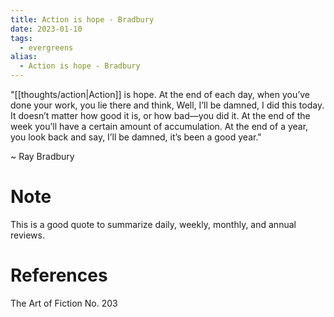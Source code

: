 ```yaml
---
title: Action is hope - Bradbury
date: 2023-01-10
tags:
  - evergreens
alias:
  - Action is hope - Bradbury
---
```

"[[thoughts/action|Action]] is hope. At the end of each day, when you’ve done your work, you lie there and think, Well, I’ll be damned, I did this today. It doesn’t matter how good it is, or how bad—you did it. At the end of the week you’ll have a certain amount of accumulation. At the end of a year, you look back and say, I’ll be damned, it’s been a good year."

~ Ray Bradbury

# Note

This is a good quote to summarize daily, weekly, monthly, and annual reviews.

# References

The Art of Fiction No. 203